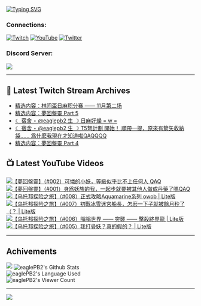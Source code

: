 <!--### Hello people, I'm EaglePB2 - The one who building something for fun 👋
Thank you for standby for this profile.   
The purpose of this profile is coming soon.   
You may come back later, as you wish if this readme.md is updated.   -->

<a href="https://git.io/typing-svg"><img src="https://readme-typing-svg.herokuapp.com?font=Fira+Code&duration=1000&pause=5000&vCenter=true&random=false&width=500&lines=%F0%9F%91%8B+Hello+Everyone%2C+I'm+EaglePB2.;%F0%9F%99%87+Thank+you+for+stopping+by+my+profile.+;%F0%9F%94%AD+%3D%3D%3D%3D+%F0%9F%94%AD;%F0%9F%91%8B+%E4%BD%A0%E5%A5%BD%EF%BC%8C%E6%AD%A1%E8%BF%8E%E4%BE%86%E5%88%B0%E6%88%91%E7%9A%84%E4%BB%A3%E7%A2%BC%E5%BA%AB%E3%80%82;%F0%9F%99%87+%E6%84%9F%E8%AC%9D%E5%89%8D%E4%BE%86%E5%8F%83%E8%A7%80%E5%B0%8F%E5%B1%8B+owo~" alt="Typing SVG" /></a>

### Connections:

[![Twitch](https://img.shields.io/badge/Twitch-9347FF?style=flat-square&logo=twitch&logoColor=white)](https://www.twitch.tv/eaglepb2)
[![YouTube](https://img.shields.io/badge/YouTube-%23FF0000.svg?style=flat-square&logo=YouTube&logoColor=white)](https://www.youtube.com/eaglepb2)
[![Twitter](https://img.shields.io/badge/Twitter-%231DA1F2.svg?style=flat-square&logo=Twitter&logoColor=white)](https://twitter.com/eaglepb2)

### Discord Server:

[![](https://invidget.switchblade.xyz/qKrub9b?theme=dark&language=ch)](https://discord.gg/qKrub9b)

---

## 👾 Latest Twitch Stream Archives
<!-- TWITCH:START -->
- [精选内容：林间盃日麻积分赛 —— 11月第二场](https://www.twitch.tv/videos/2300876071)
- [精选内容：夢回盤靈 Part 5](https://www.twitch.tv/videos/2300875838)
- [☾ 宿舍 ⋆ @eaglepb2 生 ☽ 日麻好燥 = w =](https://www.twitch.tv/videos/2300736716)
- [☾ 宿舍 ⋆ @eaglepb2 生 ☽ T5弩計劃 開始！ 順帶一提，原來有箭矢收納袋…… 爲什麽我現在才知道啦QAQQQQ](https://www.twitch.tv/videos/2299938468)
- [精选内容：夢回盤靈 Part 4](https://www.twitch.tv/videos/2299592725)
<!-- TWITCH:END -->



## 📺 Latest YouTube Videos
<!-- YOUTUBE:START -->
<!-- YOUTUBE:END -->

<!-- BEGIN YOUTUBE-CARDS -->
<a href="https://www.youtube.com/watch?v=Xrd4PLVWQzc">
  <picture>
    <source media="(prefers-color-scheme: dark)" srcset="https://ytcards.demolab.com/?id=Xrd4PLVWQzc&title=%E3%80%90%E5%A4%A2%E5%9B%9E%E7%9B%A4%E9%9D%88%E3%80%91%EF%BC%88%23002%EF%BC%89%E5%8F%AF%E6%86%90%E7%9A%84%E5%B0%8F%E5%A6%96%EF%BC%8C%E7%AD%89%E7%B4%9A%E4%BC%BC%E4%B9%8E%E6%AF%94%E4%B8%8D%E4%B8%8A%E4%BB%BB%E4%BD%95%E4%BA%BA+QAQ&lang=zh&timestamp=1731543210&background_color=%230d1117&title_color=%23ffffff&stats_color=%23dedede&max_title_lines=1&width=250&border_radius=5&duration=28180">
    <img src="https://ytcards.demolab.com/?id=Xrd4PLVWQzc&title=%E3%80%90%E5%A4%A2%E5%9B%9E%E7%9B%A4%E9%9D%88%E3%80%91%EF%BC%88%23002%EF%BC%89%E5%8F%AF%E6%86%90%E7%9A%84%E5%B0%8F%E5%A6%96%EF%BC%8C%E7%AD%89%E7%B4%9A%E4%BC%BC%E4%B9%8E%E6%AF%94%E4%B8%8D%E4%B8%8A%E4%BB%BB%E4%BD%95%E4%BA%BA+QAQ&lang=zh&timestamp=1731543210&background_color=%23ffffff&title_color=%2324292f&stats_color=%2357606a&max_title_lines=1&width=250&border_radius=5&duration=28180" alt="【夢回盤靈】（#002）可憐的小妖，等級似乎比不上任何人 QAQ" title="【夢回盤靈】（#002）可憐的小妖，等級似乎比不上任何人 QAQ">
  </picture>
</a>
<a href="https://www.youtube.com/watch?v=VZcfN2K8HNY">
  <picture>
    <source media="(prefers-color-scheme: dark)" srcset="https://ytcards.demolab.com/?id=VZcfN2K8HNY&title=%E3%80%90%E5%A4%A2%E5%9B%9E%E7%9B%A4%E9%9D%88%E3%80%91%EF%BC%88%23001%EF%BC%89%E8%BA%AB%E7%88%B2%E5%A6%96%E6%97%8F%E7%9A%84%E6%88%91%EF%BC%8C%E4%B8%80%E8%B5%B7%E6%AD%A5%E5%B0%B1%E8%A6%81%E8%A2%AB%E5%85%B6%E4%BB%96%E4%BA%BA%E5%81%9A%E6%88%90%E4%B8%B9%E8%97%A5%E4%BA%86%E5%97%8EQAQ&lang=zh&timestamp=1731330517&background_color=%230d1117&title_color=%23ffffff&stats_color=%23dedede&max_title_lines=1&width=250&border_radius=5&duration=24110">
    <img src="https://ytcards.demolab.com/?id=VZcfN2K8HNY&title=%E3%80%90%E5%A4%A2%E5%9B%9E%E7%9B%A4%E9%9D%88%E3%80%91%EF%BC%88%23001%EF%BC%89%E8%BA%AB%E7%88%B2%E5%A6%96%E6%97%8F%E7%9A%84%E6%88%91%EF%BC%8C%E4%B8%80%E8%B5%B7%E6%AD%A5%E5%B0%B1%E8%A6%81%E8%A2%AB%E5%85%B6%E4%BB%96%E4%BA%BA%E5%81%9A%E6%88%90%E4%B8%B9%E8%97%A5%E4%BA%86%E5%97%8EQAQ&lang=zh&timestamp=1731330517&background_color=%23ffffff&title_color=%2324292f&stats_color=%2357606a&max_title_lines=1&width=250&border_radius=5&duration=24110" alt="【夢回盤靈】（#001）身爲妖族的我，一起步就要被其他人做成丹藥了嗎QAQ" title="【夢回盤靈】（#001）身爲妖族的我，一起步就要被其他人做成丹藥了嗎QAQ">
  </picture>
</a>
<a href="https://www.youtube.com/watch?v=ILvNA3zAEq8">
  <picture>
    <source media="(prefers-color-scheme: dark)" srcset="https://ytcards.demolab.com/?id=ILvNA3zAEq8&title=%E3%80%90%E4%B9%8C%E6%89%98%E9%82%A6%E6%8E%A2%E9%99%A9%E4%B9%8B%E6%97%85%E3%80%91%EF%BC%88%23008%EF%BC%89%E6%AD%A3%E5%BC%8F%E6%94%BB%E7%95%A5Aquamarine%E7%B3%BB%E5%88%97+owob+%7C+Lite%E7%89%88&lang=zh&timestamp=1730716635&background_color=%230d1117&title_color=%23ffffff&stats_color=%23dedede&max_title_lines=1&width=250&border_radius=5&duration=7510">
    <img src="https://ytcards.demolab.com/?id=ILvNA3zAEq8&title=%E3%80%90%E4%B9%8C%E6%89%98%E9%82%A6%E6%8E%A2%E9%99%A9%E4%B9%8B%E6%97%85%E3%80%91%EF%BC%88%23008%EF%BC%89%E6%AD%A3%E5%BC%8F%E6%94%BB%E7%95%A5Aquamarine%E7%B3%BB%E5%88%97+owob+%7C+Lite%E7%89%88&lang=zh&timestamp=1730716635&background_color=%23ffffff&title_color=%2324292f&stats_color=%2357606a&max_title_lines=1&width=250&border_radius=5&duration=7510" alt="【乌托邦探险之旅】（#008）正式攻略Aquamarine系列 owob | Lite版" title="【乌托邦探险之旅】（#008）正式攻略Aquamarine系列 owob | Lite版">
  </picture>
</a>
<a href="https://www.youtube.com/watch?v=ABEWFB8PSPA">
  <picture>
    <source media="(prefers-color-scheme: dark)" srcset="https://ytcards.demolab.com/?id=ABEWFB8PSPA&title=%E3%80%90%E4%B9%8C%E6%89%98%E9%82%A6%E6%8E%A2%E9%99%A9%E4%B9%8B%E6%97%85%E3%80%91%EF%BC%88%23007%EF%BC%89%E5%88%9D%E6%88%B0%E5%86%B0%E9%9B%AA%E8%BF%B7%E5%AE%AE%E8%88%B9%E9%95%B7%EF%BC%8C%E6%80%8E%E9%BA%BD%E4%B8%80%E4%B8%8B%E5%AD%90%E5%B0%B1%E8%A2%AB%E9%A4%98%E6%9C%88%E7%A7%92%E4%BA%86%EF%BC%88%EF%BC%9F+%7C+Lite%E7%89%88&lang=zh&timestamp=1730563112&background_color=%230d1117&title_color=%23ffffff&stats_color=%23dedede&max_title_lines=1&width=250&border_radius=5&duration=7016">
    <img src="https://ytcards.demolab.com/?id=ABEWFB8PSPA&title=%E3%80%90%E4%B9%8C%E6%89%98%E9%82%A6%E6%8E%A2%E9%99%A9%E4%B9%8B%E6%97%85%E3%80%91%EF%BC%88%23007%EF%BC%89%E5%88%9D%E6%88%B0%E5%86%B0%E9%9B%AA%E8%BF%B7%E5%AE%AE%E8%88%B9%E9%95%B7%EF%BC%8C%E6%80%8E%E9%BA%BD%E4%B8%80%E4%B8%8B%E5%AD%90%E5%B0%B1%E8%A2%AB%E9%A4%98%E6%9C%88%E7%A7%92%E4%BA%86%EF%BC%88%EF%BC%9F+%7C+Lite%E7%89%88&lang=zh&timestamp=1730563112&background_color=%23ffffff&title_color=%2324292f&stats_color=%2357606a&max_title_lines=1&width=250&border_radius=5&duration=7016" alt="【乌托邦探险之旅】（#007）初戰冰雪迷宮船長，怎麽一下子就被餘月秒了（？ | Lite版" title="【乌托邦探险之旅】（#007）初戰冰雪迷宮船長，怎麽一下子就被餘月秒了（？ | Lite版">
  </picture>
</a>
<a href="https://www.youtube.com/watch?v=Yn6lN7dyJmw">
  <picture>
    <source media="(prefers-color-scheme: dark)" srcset="https://ytcards.demolab.com/?id=Yn6lN7dyJmw&title=%E3%80%90%E4%B9%8C%E6%89%98%E9%82%A6%E6%8E%A2%E9%99%A9%E4%B9%8B%E6%97%85%E3%80%91%EF%BC%88%23006%EF%BC%89%E5%97%A1%E5%97%A1%E4%B8%96%E7%95%8C+%E2%80%94%E2%80%94+%E7%AA%81%E8%A5%B2+%E2%80%94%E2%80%94+%E6%93%8A%E6%AE%BA%E7%B5%82%E7%95%8C%E9%BE%8D+%7C+Lite%E7%89%88&lang=zh&timestamp=1730449061&background_color=%230d1117&title_color=%23ffffff&stats_color=%23dedede&max_title_lines=1&width=250&border_radius=5&duration=25784">
    <img src="https://ytcards.demolab.com/?id=Yn6lN7dyJmw&title=%E3%80%90%E4%B9%8C%E6%89%98%E9%82%A6%E6%8E%A2%E9%99%A9%E4%B9%8B%E6%97%85%E3%80%91%EF%BC%88%23006%EF%BC%89%E5%97%A1%E5%97%A1%E4%B8%96%E7%95%8C+%E2%80%94%E2%80%94+%E7%AA%81%E8%A5%B2+%E2%80%94%E2%80%94+%E6%93%8A%E6%AE%BA%E7%B5%82%E7%95%8C%E9%BE%8D+%7C+Lite%E7%89%88&lang=zh&timestamp=1730449061&background_color=%23ffffff&title_color=%2324292f&stats_color=%2357606a&max_title_lines=1&width=250&border_radius=5&duration=25784" alt="【乌托邦探险之旅】（#006）嗡嗡世界 —— 突襲 —— 擊殺終界龍 | Lite版" title="【乌托邦探险之旅】（#006）嗡嗡世界 —— 突襲 —— 擊殺終界龍 | Lite版">
  </picture>
</a>
<a href="https://www.youtube.com/watch?v=y52rLLhEHnM">
  <picture>
    <source media="(prefers-color-scheme: dark)" srcset="https://ytcards.demolab.com/?id=y52rLLhEHnM&title=%E3%80%90%E4%B9%8C%E6%89%98%E9%82%A6%E6%8E%A2%E9%99%A9%E4%B9%8B%E6%97%85%E3%80%91%EF%BC%88%23005%EF%BC%89%E6%88%91%E6%89%93%E9%AA%A8%E5%A6%96%EF%BC%9F%E7%9C%9F%E7%9A%84%E5%81%87%E7%9A%84%EF%BC%9F+%7C+Lite%E7%89%88&lang=zh&timestamp=1730273982&background_color=%230d1117&title_color=%23ffffff&stats_color=%23dedede&max_title_lines=1&width=250&border_radius=5&duration=17697">
    <img src="https://ytcards.demolab.com/?id=y52rLLhEHnM&title=%E3%80%90%E4%B9%8C%E6%89%98%E9%82%A6%E6%8E%A2%E9%99%A9%E4%B9%8B%E6%97%85%E3%80%91%EF%BC%88%23005%EF%BC%89%E6%88%91%E6%89%93%E9%AA%A8%E5%A6%96%EF%BC%9F%E7%9C%9F%E7%9A%84%E5%81%87%E7%9A%84%EF%BC%9F+%7C+Lite%E7%89%88&lang=zh&timestamp=1730273982&background_color=%23ffffff&title_color=%2324292f&stats_color=%2357606a&max_title_lines=1&width=250&border_radius=5&duration=17697" alt="【乌托邦探险之旅】（#005）我打骨妖？真的假的？ | Lite版" title="【乌托邦探险之旅】（#005）我打骨妖？真的假的？ | Lite版">
  </picture>
</a>
<!-- END YOUTUBE-CARDS -->

---

## Achivements
[![](https://github-profile-trophy.vercel.app/?username=eaglepb2&theme=monokai&no-bg=true&&title=Repositories,Issues,Commit,MultiLanguage)](https://github.com/anuraghazra/github-readme-stats)
<img align="center" alt="eaglePB2's Github Stats" src="https://github-readme-stats.vercel.app/api?username=eaglePB2&show_icons=true&hide_border=true&theme=merko" />
<br>
<img align="center" alt="eaglePB2's Language Used" src="https://github-readme-stats.vercel.app/api/top-langs/?username=eaglePB2&show_icons=true&hide_border=true&theme=merko&layout=compact&langs_count=8" />
<br>
<img align="center" alt="eaglePB2's Viewer Count" src="https://visitcount.itsvg.in/api?id=eaglepb2&label=Profile%20Views&color=3&icon=5&pretty=true" />

<hr>

<!-- RANDOMQUOTE:START -->
![](https://quotes-github-readme.vercel.app/api?type=horizontal&theme=merko)
<!-- RANDOMQUOTE:END -->


<!--
       _____   _   _   _____       _____   _   _   ____   
      |_   _| | | | | |  ___|     |  ___| | \ | | |  _  \  
        | |   | |_| | | |___      | |___  |  \| | | | | | 
        | |   |  _  | |  ___|     |  ___| |     | | | | | 
        | |   | | | | | |___      | |___  | |\  | | |_| | 
        |_|   |_| |_| |_____|     |_____| |_| \_| |____ / 
      
-->
